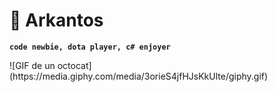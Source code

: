 # 👀 Arkantos
**`code newbie, dota player, c# enjoyer`**
<p align="left">
![GIF de un octocat](https://media.giphy.com/media/3orieS4jfHJsKkUlte/giphy.gif)
</p>

<!--
**Arkantoskjm/Arkantoskjm** is a ✨ _special_ ✨ repository because its `README.md` (this file) appears on your GitHub profile.

Here are some ideas to get you started:

- 🔭 I’m currently working on ...
- 🌱 I’m currently learning ...
- 👯 I’m looking to collaborate on ...
- 🤔 I’m looking for help with ...
- 💬 Ask me about ...
- 📫 How to reach me: ...
- 😄 Pronouns: ...
- ⚡ Fun fact: ...
-->
